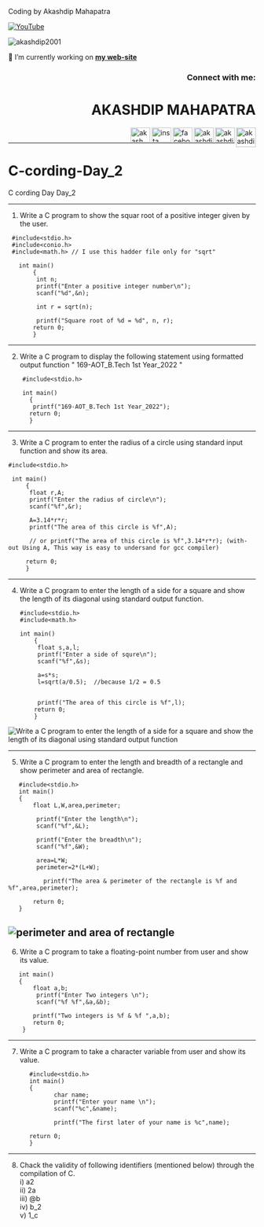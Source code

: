 Coding by Akashdip Mahapatra

[![YouTube](https://yt3.ggpht.com/7tPHyFi7-QyTnhpc484ZzTuRp0fZSY-CUuykvzuKdKYIwt0fmw98SWMqwRy_7pZ6LQzEYJlvXA=s88-c-k-c0x00ffffff-no-rj-mo)](https://www.youtube.com/channel/UCxvmp634YDc41xCWOdvWqoQ)

<p align="left"> <img src="https://komarev.com/ghpvc/?username=akashdip2001&label=Profile%20views&color=0e75b6&style=flat" alt="akashdip2001" /> </p>

 🔭 I’m currently working on [**my web-site**](https://akashdip2001.github.io/linktree/)
 <h3 align="right">Connect with me:</h3>
 
<h1 align="right">AKASHDIP MAHAPATRA</h1>
<p align="right">

 <a href="https://akashdip2001.github.io/linktree/" target="blank"><img align="right" src="https://yt3.ggpht.com/7tPHyFi7-QyTnhpc484ZzTuRp0fZSY-CUuykvzuKdKYIwt0fmw98SWMqwRy_7pZ6LQzEYJlvXA=s88-c-k-c0x00ffffff-no-rj-mo" alt="akashdip2001" height="40" width="40" /></a>
<a href="https://twitter.com/akashdipaot2001" target="blank"><img align="right" src="https://raw.githubusercontent.com/rahuldkjain/github-profile-readme-generator/master/src/images/icons/Social/twitter.svg" alt="akashdipaot2001" height="30" width="40" /></a>
<a href="https://linkedin.com/in/akashdip-mahapatra-330687204" target="blank"><img align="right" src="https://raw.githubusercontent.com/rahuldkjain/github-profile-readme-generator/master/src/images/icons/Social/linked-in-alt.svg" alt="akashdip-mahapatra-330687204" height="30" width="40" /></a>
<a href="https://fb.com/drawing.hobby.37" target="blank"><img align="right" src="https://raw.githubusercontent.com/rahuldkjain/github-profile-readme-generator/master/src/images/icons/Social/facebook.svg" alt="facebook" height="30" width="40" /></a>
<a href="https://instagram.com/akashdip_2001" target="blank"><img align="right" src="https://raw.githubusercontent.com/rahuldkjain/github-profile-readme-generator/master/src/images/icons/Social/instagram.svg" alt="insta" height="30" width="40" /></a>
<a href="https://www.youtube.com/c/akash aot" target="blank"><img align="right" src="https://raw.githubusercontent.com/rahuldkjain/github-profile-readme-generator/master/src/images/icons/Social/youtube.svg" alt="akash aot" height="30" width="40" /></a>


</p>
<br/>

---
# C-cording-Day_2
C cording Day Day_2 

---
1) Write a C program to show the squar root of a positive integer given by the user.
```
 #include<stdio.h>
 #include<conio.h>
 #include<math.h> // I use this hadder file only for "sqrt"

   int main()
       {
        int n;
        printf("Enter a positive integer number\n");
        scanf("%d",&n);

        int r = sqrt(n);

        printf("Square root of %d = %d", n, r);
       return 0;
       }

 ```
 ---
 2) Write a C program to display the following statement using formatted output function " 169-AOT_B.Tech 1st Year_2022 "
 ```
     #include<stdio.h>

     int main()
       {
        printf("169-AOT_B.Tech 1st Year_2022");
       return 0;
       }
```
---
3) Write a C program to enter the radius of a circle using standard input function and show its area.
  ```
  #include<stdio.h>

   int main()
       {
        float r,A;
        printf("Enter the radius of circle\n");
        scanf("%f",&r);
        
        A=3.14*r*r;
        printf("The area of this circle is %f",A);
        
        // or printf("The area of this circle is %f",3.14*r*r); (with-out Using A, This way is easy to undersand for gcc compiler)
        
       return 0;
       }
   ```
---
4) Write a C program to enter the length of a side for a square and show the length of its diagonal using standard output function.  
   ```
   #include<stdio.h>
   #include<math.h>

   int main()
       {
        float s,a,l;
        printf("Enter a side of squre\n");
        scanf("%f",&s);

        a=s*s;
        l=sqrt(a/0.5);  //because 1/2 = 0.5


        printf("The area of this circle is %f",l);
       return 0;
       }
   ```
![Write a C program to enter the length of a side for a square and show the length of its diagonal using standard output function](https://user-images.githubusercontent.com/81384987/198893648-7464cde2-0954-47c2-baf0-9afe6ebb7843.png)

---
5) Write a C program to enter the length and breadth of a rectangle and show perimeter and area of rectangle.
```
   #include<stdio.h>
   int main()
   {
       float L,W,area,perimeter;
       
        printf("Enter the length\n");
        scanf("%f",&L);

        printf("Enter the breadth\n");
        scanf("%f",&W);

        area=L*W;
        perimeter=2*(L+W);

          printf("The area & perimeter of the rectangle is %f and %f",area,perimeter);
       
       return 0;
   }
```
![perimeter and area of rectangle](https://user-images.githubusercontent.com/81384987/198894416-f7acd83d-1ec0-4b65-9145-a4ce8926e03c.png)
---
6) Write a C program to take a floating-point number from user and show its value.
``` #include<stdio.h>
   int main()
   {
       float a,b;
        printf("Enter Two integers \n");
        scanf("%f %f",&a,&b);
   
       printf("Two integers is %f & %f ",a,b);
       return 0;
    }
 ```
 ---
 7) Write a C program to take a character variable from user and show its value.
 ```
       #include<stdio.h>
       int main()
       {
              char name;
              printf("Enter your name \n");
              scanf("%c",&name);
       
              printf("The first later of your name is %c",name);
              
       return 0;
       }
```
---
8) Chack the validity of following identifiers (mentioned below) through the compilation of C. <br/>
       i)   a2 <br/>
       ii)  2a <br/>
       iii) @b <br/>
       iv)  b_2 <br/>
       v)   1_c <br/>
```
```
